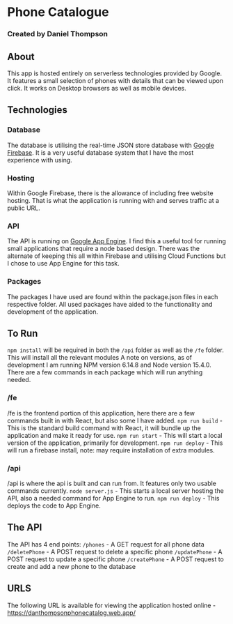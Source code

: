 # Phone Catalogue

### Created by Daniel Thompson

## About

This app is hosted entirely on serverless technologies provided by Google. It features a small selection of phones with details that can be viewed upon click. It works on Desktop browsers as well as mobile devices.

## Technologies

### Database

The database is utilising the real-time JSON store database with [Google Firebase](https://firebase.google.com/). It is a very useful database system that I have the most experience with using.

### Hosting

Within Google Firebase, there is the allowance of including free website hosting. That is what the application is running with and serves traffic at a public URL.

### API

The API is running on [Google App Engine](https://cloud.google.com/appengine). I find this a useful tool for running small applications that require a node based design. There was the alternate of keeping this all within Firebase and utilising Cloud Functions but I chose to use App Engine for this task.

### Packages

The packages I have used are found within the package.json files in each respective folder. All used packages have aided to the functionality and development of the application.

## To Run

`npm install` will be required in both the `/api` folder as well as the `/fe` folder. This will install all the relevant modules
A note on versions, as of development I am running NPM version 6.14.8 and Node version 15.4.0.
There are a few commands in each package which will run anything needed.

### /fe

/fe is the frontend portion of this application, here there are a few commands built in with React, but also some I have added.
`npm run build` - This is the standard build command with React, it will bundle up the application and make it ready for use.
`npm run start` - This will start a local version of the application, primarily for development.
`npm run deploy` - This will run a firebase install, note: may require installation of extra modules.

### /api

/api is where the api is built and can run from. It features only two usable commands currently.
`node server.js` - This starts a local server hosting the API, also a needed command for App Engine to run.
`npm run deploy` - This deploys the code to App Engine.

## The API

The API has 4 end points:
`/phones` - A GET request for all phone data
`/deletePhone` - A POST request to delete a specific phone
`/updatePhone` - A POST request to update a specific phone
`/createPhone` - A POST request to create and add a new phone to the database

## URLS

The following URL is available for viewing the application hosted online - https://danthompsonphonecatalog.web.app/
